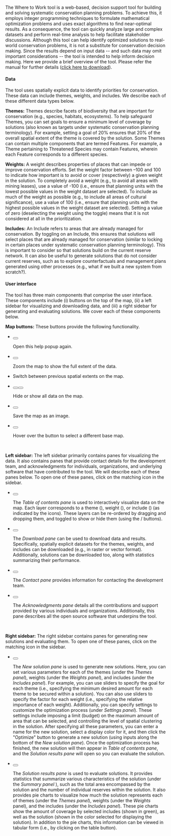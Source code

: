 The Where to Work tool is a web-based, decision support tool for building and solving systematic conservation planning problems. To achieve this, it employs integer programming techniques to formulate mathematical optimization problems and uses exact algorithms to find near-optimal results. As a consequence, the tool can quickly analyze large and complex datasets and perform real-time analysis to help facilitate stakeholder discussions. Although this tool can help identify optimized solutions to real-world conservation problems, it is not a substitute for conservation decision making. Since the results depend on input data -- and such data may omit important considerations -- the tool is intended to help inform decision making. Here we provide a brief overview of the tool. Please refer the manual for further details (<a href=www/WhereToWork_UserManual.pdf target="_blank">click here to download</a>).

#### Data

The tool uses spatially explicit data to identify priorities for conservation. These data can include themes, weights, and includes. We describe each of these different data types below.

**Themes:** Themes describe facets of biodiversity that are important for conservation (e.g., species, habitats, ecosystems). To help safeguard Themes, you can set goals to ensure a minimum level of coverage by solutions (also known as targets under systematic conservation planning terminology). For example, setting a goal of 20% ensures that 20% of the overall spatial extent of the theme is covered by the solution. Some Themes can contain multiple components that are termed Features. For example, a Theme pertaining to Threatened Species may contain Features, wherein each Feature corresponds to a different species.

**Weights:** A weight describes properties of places that can impede or improve conservation efforts. Set the weight factor between –100 and 100 to indicate how important is to avoid or cover (respectively) a given weight in the solution. To completely avoid a weight (e.g., to avoid all areas with mining leases), use a value of -100 (i.e., ensure that planning units with the lowest possible values in the weight dataset are selected). To include as much of the weight as possible (e.g., to include all areas of cultural significance), use a value of 100 (i.e., ensure that planning units with the highest possible values in the weight dataset are selected). Setting a value of zero (deselecting the weight using the toggle) means that it is not considered at all in the prioritization.

**Includes:** An Include refers to areas that are already managed for conservation. By toggling on an Include, this ensures that solutions will select places that are already managed for conservation (similar to locking in certain places under systematic conservation planning terminology). This is important to consider so that solutions build on the current reserve network. It can also be useful to generate solutions that do not consider current reserves, such as to explore counterfactuals and management plans generated using other processes (e.g., what if we built a new system from scratch?).

#### User interface

The tool has three main components that comprise the user interface. These components include (i) buttons on the top of the map, (ii) a left sidebar for visualizing and downloading data, and (iii) a right sidebar for generating and evaluating solutions. We cover each of these components below.

**Map buttons:** These buttons provide the following functionality.

<ul class = "middle-icon">
<li><div><span class = "leaflet-touch"><span class = "leaflet-bar easy-button-container leaflet-control"><button class = "easy-button-button leaflet-bar-part"><icon class = "fa fa-xs fa-question"></button></span></span><p>Open this help popup again.</p></div></li>

<li><div><span class = "leaflet-touch"><span class = "leaflet-bar easy-button-container leaflet-control"><button class = "easy-button-button leaflet-bar-part"><icon class = "fa fa-xs fa-home"></button></span></span><p>Zoom the map to show the full extent of the data.</p></div></li>

<li><div><span class = "leaflet-touch"><span class = "history-control leaflet-bar leaflet-control horizontal"><a class = "history-back-button"><icon class = "fa fa-xs fa-caret-left"></a><a class = "history-forward-button"><icon class = "fa fa-xs fa-caret-right"></a></span></span><p>Switch between previous spatial extents on the map.</p></div></li>

<li><div><span class = "leaflet-touch"><span class = "leaflet-bar easy-button-container leaflet-control"><button class = "easy-button-button leaflet-interactive leaflet-bar-part hide-all-layers"><icon class = "fa fa-xs fa-eye-slash"></button><button class = "easy-button-button leaflet-interactive leaflet-bar-part show-all-layers"><icon class = "fa fa-xs fa-eye"></button></span></span><p>Hide or show all data on the map.</p></div></li>

<li><div><span class = "leaflet-touch"><span class = "leaflet-bar easy-button-container leaflet-control"><button class = "easy-button-button leaflet-interactive leaflet-bar-part"><icon class = "fa fa-xs fa-print"></button></span></span><p>Save the map as an image.</p></div></li>

<li><div><span class = "leaflet-touch"><span class = "leaflet-bar easy-button-container leaflet-control"><button class = "easy-button-button leaflet-interactive leaflet-bar-part"><icon class = "fa fa-xs fa-globe"></button></span></span><p>Hover over the button to select a different base map.</p></div></li>

</ul>
</br>

**Left sidebar:** The left sidebar primarily contains panes for visualizing the data. It also contains panes that provide contact details for the development team, and acknowledgments for individuals, organizations, and underlying software that have contributed to the tool. We will describe each of these panes below. To open one of these panes, click on the matching icon in the sidebar.
<ul class = "middle-icon">
<li><div><span class = "leaflet-touch"><span class = "leaflet-bar easy-button-container leaflet-control"><button class = "easy-button-button leaflet-interactive leaflet-bar-part"><icon class = "fa fa-xs fa-layer-group"></button></span></span><p>The <em>Table of contents pane</em> is used to interactively visualize data on the map. Each layer corresponds to a theme (<icon class = "fa fa-xs fa-star"></icon>), weight (<icon class = "fa fa-xs fa-weight-hanging"></icon>), or include (<icon class = "fa fa-xs fa-lock"></icon>) (as indicated by the icons). These layers can be re-ordered by dragging and dropping them, and toggled to show or hide them (using the <icon class = "fa fa-xs fa-eye"></icon>/<icon class = "fa fa-xs fa-eye-slash" style="color:red"></icon> buttons).</p></div></li>
<li><div><span class = "leaflet-touch"><span class = "leaflet-bar easy-button-container leaflet-control"><button class = "easy-button-button leaflet-interactive leaflet-bar-part"><icon class = "fa fa-xs fa-download"></button></span></span><p>The <em>Download pane</em> can be used to download data and results. Specifically, spatially explicit datasets for the themes, weights, and includes can be downloaded (e.g., in raster or vector format). Additionally, solutions can be downloaded too, along with statistics summarizing their performance.</p></div></li>
<li><div><span class = "leaflet-touch"><span class = "leaflet-bar easy-button-container leaflet-control"><button class = "easy-button-button leaflet-interactive leaflet-bar-part"><icon class = "fa fa-xs fa-envelope"></button></span></span><p>The <em>Contact pane</em> provides information for contacting the development team.</p></div></li>
<li><div><span class = "leaflet-touch"><span class = "leaflet-bar easy-button-container leaflet-control"><button class = "easy-button-button leaflet-interactive leaflet-bar-part"><icon class = "fa fa-xs fa-heart"></button></span></span><p>The <em>Acknowledgments pane</em> details all the contributions and support provided by various individuals and organizations. Additionally, this pane describes all the open source software that underpins the tool.</p></div></li>

</ul>
</br>


**Right sidebar:** The right sidebar contains panes for generating new solutions and evaluating them. To open one of these panes, click on the matching icon in the sidebar.

<ul>
<li><div><span class = "leaflet-touch"><span class = "leaflet-bar easy-button-container leaflet-control"><button class = "easy-button-button leaflet-interactive leaflet-bar-part"><icon class = "fa fa-xs fa-rocket"></button></span></span><p>The <em>New solution pane</em> is used to generate new solutions. Here, you can set various parameters for each of the themes (under the <em>Themes panel</em>), weights (under the <em>Weights panel</em>), and includes (under the <em>Includes panel</em>). For example, you can use sliders to specify the goal for each theme (i.e., specifying the minimum desired amount for each theme to be secured within a solution). You can also use sliders to specify the factor for each weight (i.e., specifying the relative importance of each weight). Additionally, you can specify settings to customize the optimization process (under <em>Settings panel</em>). These settings include imposing a limit (budget) on the maximum amount of area that can be selected, and controlling the level of spatial clustering in the solution. After specifying all these parameters, you can enter a name for the new solution, select a display color for it, and then click the "Optimize" button to generate a new solution (using inputs along the bottom of the <em>New solution pane</em>). Once the optimization process has finished, the new solution will then appear in <em>Table of contents pane</em>, and the <em>Solution results pane</em> will open so you can evaluate the solution.</p></div></li>
<li><div><span class = "leaflet-touch"><span class = "leaflet-bar easy-button-container leaflet-control"><button class = "easy-button-button leaflet-interactive leaflet-bar-part"><icon class = "fa fa-xs fa-tachometer-alt"></button></span></span><p>The <em>Solution results pane</em> is used to evaluate solutions. It provides statistics that summarize various characteristics of the solution (under the <em>Summary panel</em> ), such as the total area encompassed by the solution and the number of individual reserves within the solution. It also provides pie charts to visualize how much the solution represents each of themes (under the <em>Themes panel</em>), weights (under the <em>Weights</em> panel), and the includes (under the <em>Includes panel</em>). These pie charts show the amount of coverage by selected includes (shown in green), as well as the solution (shown in the color selected for displaying the solution). In addition to the pie charts, this information can be viewed in tabular form (i.e., by clicking on the table button).</p></div></li>

</ul>
</br>
